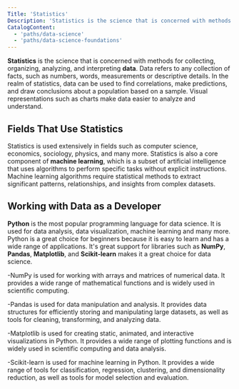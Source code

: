 ```yaml
---
Title: 'Statistics'
Description: 'Statistics is the science that is concerned with methods for collecting, organizing, analyzing and interpreting data'
CatalogContent:
  - 'paths/data-science'
  - 'paths/data-science-foundations'
---
```


**Statistics** is the science that is concerned with methods for collecting, organizing, analyzing, and interpreting **data**. Data refers to any collection of facts, such as numbers, words, measurements or descriptive details. In the realm of statistics, data can be used to find correlations, make predictions, and draw conclusions about a population based on a sample. Visual representations such as charts make data easier to analyze and understand.

## Fields That Use Statistics

Statistics is used extensively in fields such as computer science, economics, sociology, physics, and many more. Statistics is also a core component of **machine learning**, which is a subset of artificial intelligence that uses algorithms to perform specific tasks without explicit instructions. Machine learning algorithms require statistical methods to extract significant patterns, relationships, and insights from complex datasets.

## Working with Data as a Developer

**Python** is the most popular programming language for data science. It is used for data analysis, data visualization, machine learning and many more. Python is a great choice for beginners because it is easy to learn and has a wide range of applications. It's great support for libraries such as **NumPy**, **Pandas**, **Matplotlib**, and **Scikit-learn** makes it a great choice for data science.

-NumPy is used for working with arrays and matrices of numerical data. It provides a wide range of mathematical functions and is widely used in scientific computing.

-Pandas is used for data manipulation and analysis. It provides data structures for efficiently storing and manipulating large datasets, as well as tools for cleaning, transforming, and analyzing data.

-Matplotlib is used for creating static, animated, and interactive visualizations in Python. It provides a wide range of plotting functions and is widely used in scientific computing and data analysis.

-Scikit-learn is used for machine learning in Python. It provides a wide range of tools for classification, regression, clustering, and dimensionality reduction, as well as tools for model selection and evaluation.
